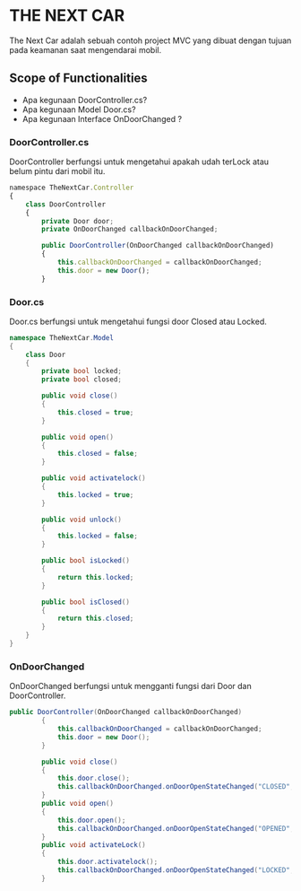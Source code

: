 ﻿# THE NEXT CAR

The Next Car adalah sebuah contoh project MVC yang dibuat dengan tujuan pada keamanan saat mengendarai mobil.

## Scope of Functionalities
- Apa kegunaan DoorController.cs?
- Apa kegunaan Model Door.cs?
- Apa kegunaan Interface OnDoorChanged ?

### DoorController.cs
DoorController berfungsi untuk mengetahui apakah udah terLock atau belum pintu dari mobil itu.

``` javascript
namespace TheNextCar.Controller
{
    class DoorController
    {
        private Door door;
        private OnDoorChanged callbackOnDoorChanged;

        public DoorController(OnDoorChanged callbackOnDoorChanged)
        {
            this.callbackOnDoorChanged = callbackOnDoorChanged;
            this.door = new Door();
        }
```
### Door.cs
Door.cs berfungsi untuk mengetahui fungsi door Closed atau Locked.
``` C#
namespace TheNextCar.Model
{
    class Door
    {
        private bool locked;
        private bool closed;

        public void close()
        {
            this.closed = true;
        }

        public void open()
        {
            this.closed = false;
        }

        public void activatelock()
        {
            this.locked = true;
        }

        public void unlock()
        {
            this.locked = false;
        }

        public bool isLocked()
        {
            return this.locked;
        }

        public bool isClosed()
        {
            return this.closed;
        }
    }
}
```
### OnDoorChanged
OnDoorChanged berfungsi untuk mengganti fungsi dari Door dan DoorController.
``` C#
public DoorController(OnDoorChanged callbackOnDoorChanged)
        {
            this.callbackOnDoorChanged = callbackOnDoorChanged;
            this.door = new Door();
        }

        public void close()
        {
            this.door.close();
            this.callbackOnDoorChanged.onDoorOpenStateChanged("CLOSED", "door closed");
        }
        public void open()
        {
            this.door.open();
            this.callbackOnDoorChanged.onDoorOpenStateChanged("OPENED", "door opened");
        }
        public void activateLock()
        {
            this.door.activatelock();
            this.callbackOnDoorChanged.onDoorOpenStateChanged("LOCKED", "door locked");
        }
```


